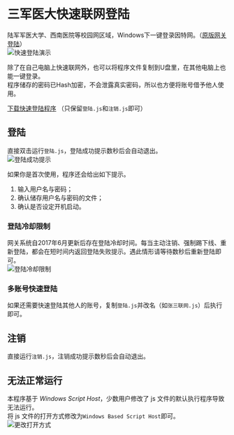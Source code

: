 # 三军医大快速联网登陆
陆军军医大学、西南医院等校园网区域，Windows下一键登录因特网。（[原版网关登陆](http://192.168.255.243/)）  
![快速登陆演示](https://raw.githubusercontent.com/Mapaler/Auto_Login_Internet_for_CHN-AMU/master/pic/Preview.gif)

除了在自己电脑上快速联网外，也可以将程序文件复制到U盘里，在其他电脑上也能一键登录。  
程序储存的密码已Hash加密，不会泄露真实密码，所以也方便将账号借予他人使用。

[下载快速登陆程序](https://github.com/Mapaler/Auto_Login_Internet_for_CHN-AMU/archive/master.zip)  （只保留`登陆.js`和`注销.js`即可）

## 登陆
直接双击运行`登陆.js`，登陆成功提示数秒后会自动退出。  
![登陆成功提示](https://raw.githubusercontent.com/Mapaler/Auto_Login_Internet_for_CHN-AMU/master/pic/Login_Success.png)

如果你是首次使用，程序还会给出如下提示。

1. 输入用户名与密码；
1. 确认储存用户名与密码的文件；
1. 确认是否设定开机启动。

### 登陆冷却限制
网关系统自2017年6月更新后存在登陆冷却时间。每当主动注销、强制踢下线、重新登陆，都会在短时间内返回登陆失败提示。遇此情形请等待数秒后重新登陆即可。  
![登陆冷却限制](https://raw.githubusercontent.com/Mapaler/Auto_Login_Internet_for_CHN-AMU/master/pic/Login_Wait.png)

### 多账号快速登陆
如果还需要快速登陆其他人的账号，复制`登陆.js`并改名（如`张三联网.js`）后执行即可。

## 注销
直接运行`注销.js`，注销成功提示数秒后会自动退出。

## 无法正常运行
本程序基于 *Windows Script Host*，少数用户修改了 js 文件的默认执行程序导致无法运行。  
将 js 文件的打开方式修改为`Windows Based Script Host`即可。  
![更改打开方式](https://raw.githubusercontent.com/Mapaler/Auto_Login_Internet_for_CHN-AMU/master/pic/Windows_Script_Host.png)